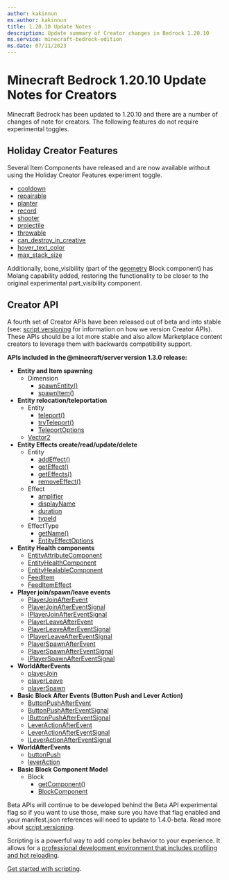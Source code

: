 ```yaml
---
author: kakinnun
ms.author: kakinnun
title: 1.20.10 Update Notes
description: Update summary of Creator changes in Bedrock 1.20.10
ms.service: minecraft-bedrock-edition
ms.date: 07/11/2023
---
```

# Minecraft Bedrock 1.20.10 Update Notes for Creators

Minecraft Bedrock has been updated to 1.20.10 and there are a number of changes of note for creators. The following features do not require experimental toggles.

## Holiday Creator Features

Several Item Components have released and are now available without using the Holiday Creator Features experiment toggle.

- [cooldown](../Reference/Content/ItemReference/Examples/ItemComponents/minecraft_cooldown.md)
- [repairable](../Reference/Content/ItemReference/Examples/ItemComponents/minecraft_repairable.md)
- [planter](../Reference/Content/ItemReference/Examples/ItemComponents/minecraft_entity_placer.md)
- [record](../Reference/Content/ItemReference/Examples/ItemComponents/minecraft_record.md)
- [shooter](../Reference/Content/ItemReference/Examples/ItemComponents/minecraft_shooter.md)
- [projectile](../Reference/Content/ItemReference/Examples/ItemComponents/minecraft_projectile.md)
- [throwable](../Reference/Content/ItemReference/Examples/ItemComponents/minecraft_throwable.md)
- [can\_destroy\_in\_creative](../Reference/Content/ItemReference/Examples/ItemComponents/minecraft_can_destroy_in_creative.md)
- [hover\_text\_color](../Reference/Content/ItemReference/Examples/ItemComponents/minecraft_hover_text_color.md)
- [max\_stack\_size](../Reference/Content/ItemReference/Examples/ItemComponents/minecraft_max_stack_size.md)

Additionally, bone\_visibility (part of the [geometry](../Reference/Content/BlockReference/Examples/BlockComponents/minecraftBlock_geometry.md) Block component) has Molang capability added, restoring the functionality to be closer to the original experimental part\_visibility component.

## Creator API

A fourth set of Creator APIs have been released out of beta and into stable (see: [script versioning](ScriptVersioning.md) for information on how we version Creator APIs). These APIs should be a lot more stable and also allow Marketplace content creators to leverage them with backwards compatibility support.

**APIs included in the @minecraft/server version 1.3.0 release:**

- **Entity and Item spawning**
  - Dimension
    - [spawnEntity()](../PriorScriptAPI/minecraft/server-1xx/Dimension.md#spawnentity)
    - [spawnItem()](../PriorScriptAPI/minecraft/server-1xx/Dimension.md#spawnitem)
- **Entity relocation/teleportation**
  - Entity
    - [teleport()](../PriorScriptAPI/minecraft/server-1xx/Entity.md#teleport)
    - [tryTeleport()](../PriorScriptAPI/minecraft/server-1xx/Entity.md#tryteleport)
    - [TeleportOptions](../PriorScriptAPI/minecraft/server-1xx/TeleportOptions.md)
  - [Vector2](../PriorScriptAPI/minecraft/server-1xx/Vector2.md)
- **Entity Effects create/read/update/delete**
  - Entity
    - [addEffect()](../PriorScriptAPI/minecraft/server-1xx/Entity.md#addeffect)
    - [getEffect()](../PriorScriptAPI/minecraft/server-1xx/Entity.md#geteffect)
    - [getEffects()](../PriorScriptAPI/minecraft/server-1xx/Entity.md#geteffects)
    - [removeEffect()](../PriorScriptAPI/minecraft/server-1xx/Entity.md#removeeffect)
  - Effect
    - [amplifier](../PriorScriptAPI/minecraft/server-1xx/Effect.md#amplifier)
    - [displayName](../PriorScriptAPI/minecraft/server-1xx/Effect.md#displayname)
    - [duration](../PriorScriptAPI/minecraft/server-1xx/Effect.md#duration)
    - [typeId](../PriorScriptAPI/minecraft/server-1xx/Effect.md#typeid)
  - EffectType
    - [getName()](../PriorScriptAPI/minecraft/server-1xx/EffectType.md#getname)
    - [EntityEffectOptions](../PriorScriptAPI/minecraft/server-1xx/EntityEffectOptions.md)
- **Entity Health components**
  - [EntityAttributeComponent](../PriorScriptAPI/minecraft/server-1xx/EntityAttributeComponent.md)
  - [EntityHealthComponent](../PriorScriptAPI/minecraft/server-1xx/EntityHealthComponent.md)
  - [EntityHealableComponent](../PriorScriptAPI/minecraft/server-1xx/EntityHealableComponent.md)
  - [FeedItem](../PriorScriptAPI/minecraft/server-1xx/FeedItem.md)
  - [FeedItemEffect](../PriorScriptAPI/minecraft/server-1xx/FeedItemEffect.md)
- **Player join/spawn/leave events**
  - [PlayerJoinAfterEvent](../PriorScriptAPI/minecraft/server-1xx/PlayerJoinAfterEvent.md)
  - [PlayerJoinAfterEventSignal](../PriorScriptAPI/minecraft/server-1xx/PlayerJoinAfterEventSignal.md)
  - [IPlayerJoinAfterEventSignal](../PriorScriptAPI/minecraft/server-1xx/IPlayerJoinAfterEventSignal.md)
  - [PlayerLeaveAfterEvent](../PriorScriptAPI/minecraft/server-1xx/PlayerLeaveAfterEvent.md)
  - [PlayerLeaveAfterEventSignal](../PriorScriptAPI/minecraft/server-1xx/PlayerLeaveAfterEventSignal.md)
  - [IPlayerLeaveAfterEventSignal](../PriorScriptAPI/minecraft/server-1xx/IPlayerLeaveAfterEventSignal.md)
  - [PlayerSpawnAfterEvent](../PriorScriptAPI/minecraft/server-1xx/PlayerSpawnAfterEvent.md)
  - [PlayerSpawnAfterEventSignal](../PriorScriptAPI/minecraft/server-1xx/PlayerSpawnAfterEventSignal.md)
  - [IPlayerSpawnAfterEventSignal](../PriorScriptAPI/minecraft/server-1xx/IPlayerSpawnAfterEventSignal.md)
- **WorldAfterEvents**
  - [playerJoin](../PriorScriptAPI/minecraft/server-1xx/WorldAfterEvents.md#playerjoin)
  - [playerLeave](../PriorScriptAPI/minecraft/server-1xx/WorldAfterEvents.md#playerleave)
  - [playerSpawn](../PriorScriptAPI/minecraft/server-1xx/WorldAfterEvents.md#playerspawn)
- **Basic Block After Events (Button Push and Lever Action)**
  - [ButtonPushAfterEvent](../PriorScriptAPI/minecraft/server-1xx/ButtonPushAfterEvent.md)
  - [ButtonPushAfterEventSignal](../PriorScriptAPI/minecraft/server-1xx/ButtonPushAfterEventSignal.md)
  - [IButtonPushAfterEventSignal](../PriorScriptAPI/minecraft/server-1xx/IButtonPushAfterEventSignal.md)
  - [LeverActionAfterEvent](../PriorScriptAPI/minecraft/server-1xx/LeverActionAfterEvent.md)
  - [LeverActionAfterEventSignal](../PriorScriptAPI/minecraft/server-1xx/LeverActionAfterEventSignal.md)
  - [ILeverActionAfterEventSignal](../PriorScriptAPI/minecraft/server-1xx/ILeverActionAfterEventSignal.md)
- **WorldAfterEvents**
  - [buttonPush](../PriorScriptAPI/minecraft/server-1xx/WorldAfterEvents.md#buttonpush)
  - [leverAction](../PriorScriptAPI/minecraft/server-1xx/WorldAfterEvents.md#leveraction)
- **Basic Block Component Model**
  - Block
    - [getComponent()](../PriorScriptAPI/minecraft/server-1xx/Block.md#getcomponent)
    - [BlockComponent](../PriorScriptAPI/minecraft/server-1xx/BlockComponent.md)

Beta APIs will continue to be developed behind the Beta API experimental flag so if you want to use those, make sure you have that flag enabled and your manifest.json references will need to update to 1.4.0-beta. Read more about [script versioning](ScriptVersioning.md).

Scripting is a powerful way to add complex behavior to your experience. It allows for a [professional development environment that includes profiling and hot reloading](./ScriptDeveloperTools.md).

[Get started with scripting](https://aka.ms/startwithmcscript).
